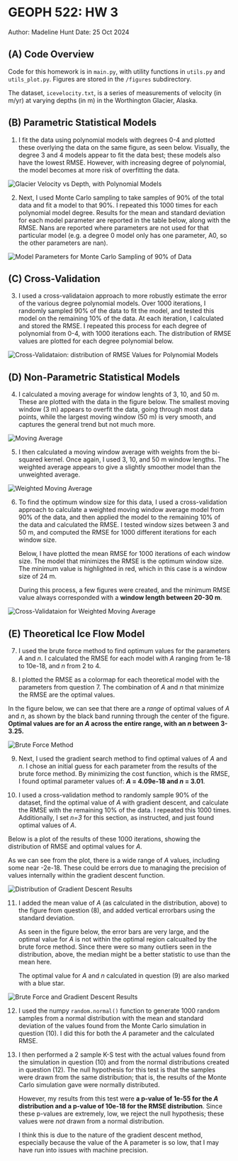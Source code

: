 # GEOPH 522: HW 3
Author: Madeline Hunt
Date: 25 Oct 2024

## (A) Code Overview
Code for this homework is in `main.py`, with utility functions in `utils.py` and `utils_plot.py`. Figures are stored in the `/figures` subdirectory.

The dataset, `icevelocity.txt`, is a series of measurements of velocity (in m/yr) at varying depths (in m) in the Worthington Glacier, Alaska. 

## (B) Parametric Statistical Models

1. I fit the data using polynomial models with degrees 0-4 and plotted these overlying the data on the same figure, as seen below. Visually, the degree 3 and 4 models appear to fit the data best; these models also have the lowest RMSE. However, with increasing degree of polynomial, the model becomes at more risk of overfitting the data.

![Glacier Velocity vs Depth, with Polynomial Models](figures/q1_polynomial_fits.png)

2. Next, I used Monte Carlo sampling to take samples of 90% of the total data and fit a model to that 90%. I repeated this 1000 times for each polynomial model degree. Results for the mean and standard deviation for each model parameter are reported in the table below, along with the RMSE. Nans are reported where parameters are not used for that particular model (e.g. a degree 0 model only has one parameter, A0, so the other parameters are nan).

![Model Parameters for Monte Carlo Sampling of 90% of Data ](figures/q2_param_table.png)

## (C) Cross-Validation

3. I used a cross-validataion approach to more robustly estimate the error of the various degree polynomial models. Over 1000 iterations, I randomly sampled 90% of the data to fit the model, and tested this model on the remaining 10% of the data. At each iteration, I calculated and stored the RMSE. I repeated this process for each degree of polynomial from 0-4, with 1000 iterations each. The distribution of RMSE values are plotted for each degree polynomial below.

![Cross-Validataion: distribution of RMSE Values for Polynomial Models](figures/q3_rmse_dist.png)


## (D) Non-Parametric Statistical Models

4. I calculated a moving average for window lenghts of 3, 10, and 50 m. These are plotted with the data in the figure below. The smallest moving window (3 m) appears to overfit the data, going through most data points, while the largest moving window (50 m) is very smooth, and captures the general trend but not much more. 

![Moving Average](figures/q4_moving_avg.png)

5. I then calculated a moving window average with weights from the bi-squared kernel. Once again, I used 3, 10, and 50 m window lengths. The weighted average appears to give a slightly smoother model than the unweighted average.

![Weighted Moving Average](figures/q5_weighted_moving_avg.png)

6. To find the optimum window size for this data, I used a cross-validation approach to calculate a weighted moving window average model from 90% of the data, and then applied the model to the remaining 10% of the data and calculated the RMSE. I tested window sizes between 3 and 50 m, and computed the RMSE for 1000 different iterations for each window size. 

    Below, I have plotted the mean RMSE for 1000 iterations of each window size. The model that minimizes the RMSE is the optimum window size. The minimum value is highlighted in red, which in this case is a window size of 24 m.

    During this process, a few figures were created, and the minimum RMSE value always corresponded with a **window length between 20-30 m**.

![Cross-Validataion for Weighted Moving Average](figures/q6_crossval_weighted_moving_avg.png)

## (E) Theoretical Ice Flow Model

7. I used the brute force method to find optimum values for the parameters *A* and *n*. I calculated the RMSE for each model with *A* ranging from 1e-18 to 10e-18, and *n* from 2 to 4.

8. I plotted the RMSE as a colormap for each theoretical model with the parameters from question 7. The combination of *A* and *n* that minimize the RMSE are the optimal values.

In the figure below, we can see that there are a *range* of optimal values of *A* and *n*, as shown by the black band running through the center of the figure. **Optimal values are for an *A* across the entire range, with an *n* between 3-3.25.**

![Brute Force Method](figures/q8_crossval_brute_force.png)

9. Next, I used the gradient search method to find optimal values of *A* and *n*. I chose an initial guess for each parameter from the results of the brute force method. By minimizing the cost function, which is the RMSE, I found optimal parameter values of: ***A* = 4.09e-18 and *n* = 3.01**.

10. I used a cross-validation method to randomly sample 90% of the dataset, find the optimal value of *A* with gradient descent, and calculate the RMSE with the remaining 10% of the data. I repeated this 1000 times. Additionally, I set *n=3* for this section, as instructed, and just found optimal values of *A*.

Below is a plot of the results of these 1000 iterations, showing the distribution of RMSE and optimal values for *A*.

As we can see from the plot, there is a wide range of *A* values, including some near -2e-18. These could be errors due to managing the precision of values internally within the gradient descent function. 

![Distribution of Gradient Descent Results](figures/q10_crossval_rmse_A_dist.png)


11. I added the mean value of *A* (as calculated in the distribution, above) to the figure from question (8), and added vertical errorbars using the standard deviation.

    As seen in the figure below, the error bars are very large, and the optimal value for *A* is not within the optimal region calcualted by the brute force method. Since there were so many outliers seen in the distribution, above, the median might be a better statistic to use than the mean here. 

    The optimal value for *A* and *n* calculated in question (9) are also marked with a blue star.

![Brute Force and Gradient Descent Results](figures/q11_comp_methods.png)

12. I used the numpy `random.normal()` function to generate 1000 random samples from a normal distribution with the mean and standard deviation of the values found from the Monte Carlo simulation in question (10). I did this for both the *A* parameter and the calculated RMSE. 

13. I then performed a 2 sample K-S test with the actual values found from the simulation in question (10) and from the normal distributions created in question (12). The null hypothesis for this test is that the samples were drawn from the same distribution; that is, the results of the Monte Carlo simulation gave were normally distributed. 

    However, my results from this test were **a p-value of 1e-55 for the *A* distribution and a p-value of 10e-18 for the RMSE distribution**. Since these p-values are extremely, low, we reject the null hypothesis; these values were *not* drawn from a normal distribution.

    I think this is due to the nature of the gradient descent method, especially because the value of the A parameter is so low, that I may have run into issues with machine precision.
